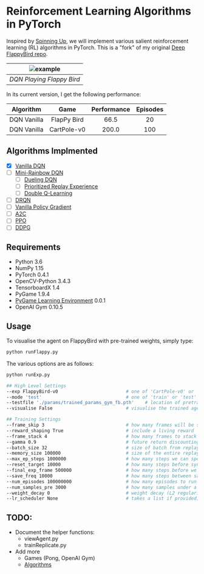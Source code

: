 # Reinforcement Learning Algorithms in PyTorch

Inspired by [Spinning Up](https://spinningup.openai.com/en/latest/), we will implement various salient reinforcement learning (RL) 
 algorithms in PyTorch. This is a "fork" of my original [Deep FlappyBird repo](https://github.com/fiorenza2/dqnflappy).

| ![example](./docs/final_model.gif) |
| :---: |
| *DQN Playing Flappy Bird* |

In its current version, I get the following performance:

| Algorithm | Game |Performance | Episodes  |
| :----:       | :---: |:----:         |  :---: |
| DQN Vanilla  | FlapPy Bird | 66.5   |   20 |
| DQN Vanilla   | CartPole-v0 | 200.0 | 100 |

## Algorithms Implmented
- [x] [Vanilla DQN](https://storage.googleapis.com/deepmind-media/dqn/DQNNaturePaper.pdf)
- [ ] [Mini-Rainbow DQN](https://arxiv.org/pdf/1507.06527)
  - [ ] [Dueling DQN](https://arxiv.org/pdf/1511.06581.pdf)
  - [ ] [Prioritized Replay Experience](https://arxiv.org/pdf/1511.05952.pdf)
  - [ ] [Double Q-Learning](https://arxiv.org/pdf/1509.06461.pdf)
- [ ] [DRQN](https://arxiv.org/pdf/1507.06527)
- [ ] [Vanilla Policy Gradient](http://rll.berkeley.edu/deeprlcoursesp17/docs/lec2.pdf)
- [ ] [A2C](https://arxiv.org/pdf/1602.01783.pdf)
- [ ] [PPO](https://arxiv.org/pdf/1707.06347.pdf)
- [ ] [DDPG](https://arxiv.org/pdf/1509.02971.pdf)

## Requirements

* Python 3.6
* NumPy 1.15
* PyTorch 0.4.1
* OpenCV-Python 3.4.3
* TensorboardX 1.4
* PyGame 1.9.4
* [PyGame Learning Environment](https://github.com/ntasfi/PyGame-Learning-Environment) 0.0.1
* OpenAI Gym 0.10.5

## Usage

To visualise the agent on FlappyBird with pre-trained weights, simply type:
```bash
python runFlappy.py
```
The various options are as follows:
```bash
python runExp.py

## High Level Settings
--exp FlappyBird-v0                         # one of 'CartPole-v0' or 'FlappyBird-v0'
--mode 'test'                               # one of 'train' or 'test'
--testfile './params/trained_params_gym_fb.pth'    # location of pretrained model (if 'test' is selected)
--visualise False                           # visualise the trained agent

## Training Settings
--frame_skip 3                              # how many frames will be skipped and the same action will be applied
--reward_shaping True                       # include a living reward
--frame_stack 4                             # how many frames to stack
--gamma 0.9                                 # future return discounting
--batch_size 32                             # size of batch from replay memory buffer
--memory_size 100000                        # size of the entire replay memory buffer
--max_ep_steps 1000000                      # how many steps we can spend in a single episode
--reset_target 10000                        # how many steps before syncing the target q-network
--final_exp_frame 500000                    # how many steps before we settle on the final exploration value
--save_freq 10000                           # how many steps between saving model parameters
--num_episodes 100000000                    # how many episodes to run in total (basically infinite)
--num_samples_pre 3000                      # how many samples under a random policy to initially load into the replay memory
--weight_decay 0                            # weight decay (L2 regularisation) amount
--lr_scheduler None                         # takes a list if provided; divides learning rate by 10 for every entry in the list
```

## TODO:
* Document the helper functions:
    * viewAgent.py
    * trainReplicate.py
* Add more
    * Games (Pong, OpenAI Gym)
    * [Algorithms](https://spinningup.openai.com/en/latest/spinningup/spinningup.html#learn-by-doing)
    

